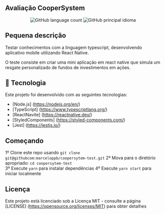## Avaliação CooperSystem

<p align = "center">
  <img alt = "GitHub language count" src = "https://img.shields.io/github/languages/count/marceloppb/coopersytem-test">
  <img alt = "GitHub principal idioma" src = "https://img.shields.io/github/languages/top/marceloppb/coopersytem-test">
</p>

## Pequena descrição

Testar conhecimentos com a linguagem typescript, desenvolvendo aplicativo mobile
utilizando React Native.

O teste consiste em criar uma mini aplicação em react native que simula um resgate personalizado de fundos de investimentos em ações.

## 🚀 Tecnologia

Este projeto foi desenvolvido com as seguintes tecnologias:

- [Node.js] (https://nodejs.org/en/)
- [TypeScript] (https://www.typescriptlang.org/)
- [ReactNavite] (https://reactnative.dev/)
- [StyledComponents] (https://styled-components.com/)
- [Jest] (https://jestjs.io/)

## Começando

1º Clone este repo usando `git clone git@githubcom:marceloppb/coopersytem-test.git`
2º Mova para o diretório apropriado: `cd coopersytem-test` <br />
3º Execute `yarn` para instalar dependências
4º Execute `yarn start` para iniciar localmente

## Licença

Este projeto está licenciado sob a Licença MIT - consulte a página [LICENSE] (https://opensource.org/licenses/MIT) para obter detalhes